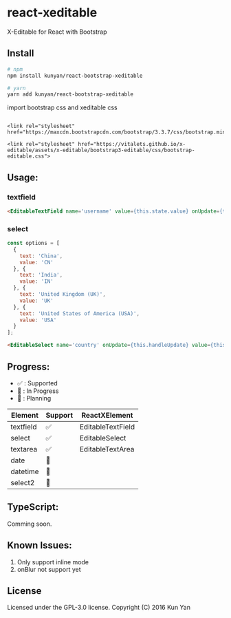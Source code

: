 # react-xeditable

X-Editable for React with Bootstrap

## Install

```bash
# npm
npm install kunyan/react-bootstrap-xeditable

# yarn
yarn add kunyan/react-bootstrap-xeditable
```

import bootstrap css and xeditable css
```

<link rel="stylesheet" href="https://maxcdn.bootstrapcdn.com/bootstrap/3.3.7/css/bootstrap.min.css">

<link rel="stylesheet" href="https://vitalets.github.io/x-editable/assets/x-editable/bootstrap3-editable/css/bootstrap-editable.css">
```

## Usage:

### textfield
```html
<EditableTextField name='username' value={this.state.value} onUpdate={this.handleUpdate} placeholder='Please input your username'/>
```

### select
```javascript
const options = [
  {
    text: 'China',
    value: 'CN'
  }, {
    text: 'India',
    value: 'IN'
  }, {
    text: 'United Kingdom (UK)',
    value: 'UK'
  }, {
    text: 'United States of America (USA)',
    value: 'USA'
  }
];
```
```html
<EditableSelect name='country' onUpdate={this.handleUpdate} value={this.state.value} options={options}/>
```

## Progress:
* :white_check_mark: : Supported
* :runner: : In Progress
* :thought_balloon: : Planning

| Element | Support | ReactXElement |
| ------| ------ | ------ |
| textfield| :white_check_mark: | EditableTextField |
| select| :white_check_mark: | EditableSelect |
| textarea| :white_check_mark: | EditableTextArea |
| date| :thought_balloon: |  &nbsp; |
| datetime| :thought_balloon: | &nbsp; |
| select2| :thought_balloon: | &nbsp; |

## TypeScript:
Comming soon.

## Known Issues:

1. Only support inline mode
2. onBlur not support yet


## License
Licensed under the GPL-3.0 license.
Copyright (C) 2016 Kun Yan
